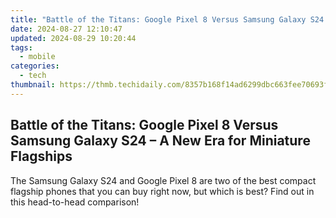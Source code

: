 ```yaml
---
title: "Battle of the Titans: Google Pixel 8 Versus Samsung Galaxy S24 – A New Era for Miniature Flagships"
date: 2024-08-27 12:10:47
updated: 2024-08-29 10:20:44
tags:
  - mobile
categories:
  - tech
thumbnail: https://thmb.techidaily.com/8357b168f14ad6299dbc663fee70693f53617c625c6e0b9ad212abd473aa163b.jpg
---
```


## Battle of the Titans: Google Pixel 8 Versus Samsung Galaxy S24 – A New Era for Miniature Flagships

The Samsung Galaxy S24 and Google Pixel 8 are two of the best compact flagship phones that you can buy right now, but which is best? Find out in this head-to-head comparison!

<ins class="adsbygoogle"
     style="display:block"
     data-ad-format="autorelaxed"
     data-ad-client="ca-pub-7571918770474297"
     data-ad-slot="1223367746"></ins>



<ins class="adsbygoogle"
     style="display:block"
     data-ad-client="ca-pub-7571918770474297"
     data-ad-slot="8358498916"
     data-ad-format="auto"
     data-full-width-responsive="true"></ins>
